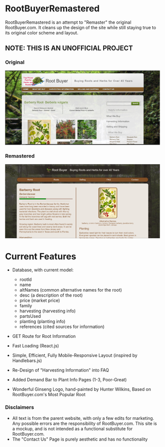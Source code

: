 # RootBuyerRemastered 
RootBuyerRemastered is an attempt to "Remaster" the original RootBuyer.com. It cleans up the design of the site while still staying true to its original color scheme and layout.

## NOTE: THIS IS AN UNOFFICIAL PROJECT

### Original
![RootBuyerOriginalSiteScreenshot](https://raw.githubusercontent.com/HunterWilkins/RootBuyerRemastered/master/client/public/Screenshot(Original).jpg)

### Remastered
![RootBuyerRemastered Screenshot](https://raw.githubusercontent.com/HunterWilkins/RootBuyerRemastered/master/client/public/Screenshot.jpg)

# Current Features
+ Database, with current model:
  * rootId
  * name
  * altNames (common alternative names for the root)
  * desc (a description of the root)
  * price (market price)
  * family
  * harvesting (harvesting info)
  * partsUsed
  * planting (planting info)
  * references (cited sources for information)

+ GET Route for Root Information
+ Fast Loading (React.js)
+ Simple, Efficient, Fully Mobile-Responsive Layout (inspired by Handlebars.js)
+ Re-Design of "Harvesting Information" into FAQ
+ Added Demand Bar to Plant Info Pages (1-3, Poor-Great) 
+ Wonderful Ginseng Logo, hand-painted by Hunter Wilkins, Based on RootBuyer.com's Most Popular Root

### Disclaimers
+ All text is from the parent website, with only a few edits for marketing. Any possible errors are the responsibility of RootBuyer.com. This site is a mockup, and is not intended as a functional substitute for RootBuyer.com. 
+ The "Contact Us" Page is purely aesthetic and has no functionality 